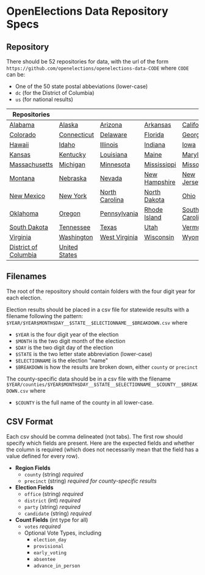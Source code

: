 # OpenElections Data Repository Specs

## Repository

There should be 52 repositories for data, with the url of the form `https://github.com/openelections/openelections-data-CODE` where `CODE` can be:
 * One of the 50 state postal abbeviations (lower-case)
 * `dc` (for the District of Columbia)
 * `us` (for national results)

|Repositories |||||
|--|--|--|--|--|
[Alabama](https://github.com/openelections/openelections-data-AL) | [Alaska](https://github.com/openelections/openelections-data-AK) | [Arizona](https://github.com/openelections/openelections-data-AZ) | [Arkansas](https://github.com/openelections/openelections-data-AR) |[California](https://github.com/openelections/openelections-data-CA)
[Colorado](https://github.com/openelections/openelections-data-CO) | [Connecticut](https://github.com/openelections/openelections-data-CT) | [Delaware](https://github.com/openelections/openelections-data-DE) | [Florida](https://github.com/openelections/openelections-data-FL) | [Georgia](https://github.com/openelections/openelections-data-GA)
[Hawaii](https://github.com/openelections/openelections-data-HI) | [Idaho](https://github.com/openelections/openelections-data-ID) | [Illinois](https://github.com/openelections/openelections-data-IL) | [Indiana](https://github.com/openelections/openelections-data-IN) | [Iowa](https://github.com/openelections/openelections-data-IA)
[Kansas](https://github.com/openelections/openelections-data-KS) | [Kentucky](https://github.com/openelections/openelections-data-KY) | [Louisiana](https://github.com/openelections/openelections-data-LA) | [Maine](https://github.com/openelections/openelections-data-ME) | [Maryland](https://github.com/openelections/openelections-data-MD)
[Massachusetts](https://github.com/openelections/openelections-data-MA) | [Michigan](https://github.com/openelections/openelections-data-MI) | [Minnesota](https://github.com/openelections/openelections-data-MN) | [Mississippi](https://github.com/openelections/openelections-data-MS) | [Missouri](https://github.com/openelections/openelections-data-MO)
[Montana](https://github.com/openelections/openelections-data-MT) | [Nebraska](https://github.com/openelections/openelections-data-NE) | [Nevada](https://github.com/openelections/openelections-data-NV) | [New Hampshire](https://github.com/openelections/openelections-data-NH) | [New Jersey](https://github.com/openelections/openelections-data-NJ)
[New Mexico](https://github.com/openelections/openelections-data-NM) | [New York](https://github.com/openelections/openelections-data-NY) | [North Carolina](https://github.com/openelections/openelections-data-NC) | [North Dakota](https://github.com/openelections/openelections-data-ND) | [Ohio](https://github.com/openelections/openelections-data-OH)
[Oklahoma](https://github.com/openelections/openelections-data-OK) | [Oregon](https://github.com/openelections/openelections-data-OR) | [Pennsylvania](https://github.com/openelections/openelections-data-PA) | [Rhode Island](https://github.com/openelections/openelections-data-RI) | [South Carolina](https://github.com/openelections/openelections-data-SC)
[South Dakota](https://github.com/openelections/openelections-data-SD) | [Tennessee](https://github.com/openelections/openelections-data-TN) | [Texas](https://github.com/openelections/openelections-data-TX) | [Utah](https://github.com/openelections/openelections-data-UT) | [Vermont](https://github.com/openelections/openelections-data-VT)
[Virginia](https://github.com/openelections/openelections-data-VA) | [Washington](https://github.com/openelections/openelections-data-WA) | [West Virginia](https://github.com/openelections/openelections-data-WV) | [Wisconsin](https://github.com/openelections/openelections-data-WI) | [Wyoming](https://github.com/openelections/openelections-data-WY)
[District of Columbia](https://github.com/openelections/openelections-data-DC) | [United States](https://github.com/openelections/openelections-data-US) |

## Filenames
The root of the repository should contain folders with the four digit year for each election.

Election results should be placed in a csv file for statewide results with a filename following the pattern: `$YEAR/$YEAR$MONTH$DAY__$STATE__$ELECTIONNAME__$BREAKDOWN.csv` where
 * `$YEAR` is the four digit year of the election
 * `$MONTH` is the two digit month of the election
 * `$DAY` is the two digit day of the election
 * `$STATE` is the two letter state abbreviation (lower-case)
 * `$ELECTIONNAME` is the election "name"
 * `$BREAKDOWN` is how the results are broken down, either `county` or `precinct`

The county-specific data should be in a csv file with the filename `$YEAR/counties/$YEAR$MONTH$DAY__$STATE__$ELECTIONNAME__$COUNTY__$BREAKDOWN.csv` where
 * `$COUNTY` is the full name of the county in all lower-case.

## CSV Format
Each csv should be comma delineated (not tabs). The first row should specify which fields are present. Here are the expected fields and whether the column is required (which does not necessarily mean that the field has a value defined for every row).

 * **Region Fields**
   * `county` (string) *required*
   * `precinct` (string) *required for county-specific results*
 * **Election Fields**
   * `office` (string) *required*
   * `district` (int) *required*
   * `party` (string) *required*
   * `candidate` (string) *required*
 * **Count Fields** (int type for all)
   * `votes` *required*
   * Optional Vote Types, including
     * `election_day`
     * `provisional`
     * `early_voting`
     * `absentee`
     * `advance_in_person`
